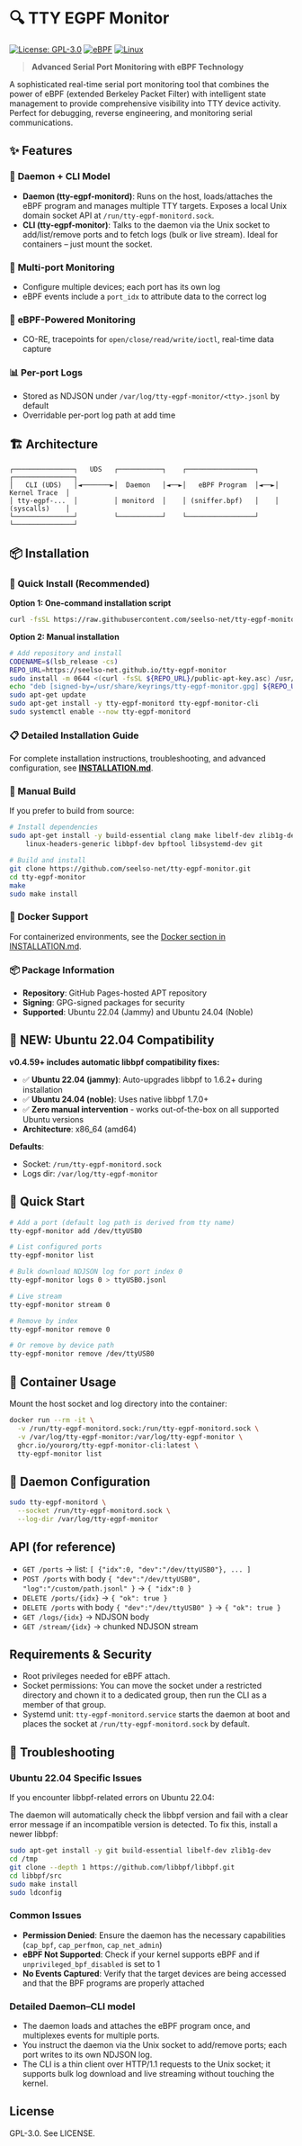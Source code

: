 # 🔍 TTY EGPF Monitor

[![License: GPL-3.0](https://img.shields.io/badge/License-GPL%203.0-green.svg)](https://www.gnu.org/licenses/gpl-3.0)
[![eBPF](https://img.shields.io/badge/eBPF-CO--RE-blue.svg)](https://ebpf.io/)
[![Linux](https://img.shields.io/badge/Linux-Kernel-orange.svg)](https://www.kernel.org/)

> **Advanced Serial Port Monitoring with eBPF Technology**

A sophisticated real-time serial port monitoring tool that combines the power of eBPF (extended Berkeley Packet Filter) with intelligent state management to provide comprehensive visibility into TTY device activity. Perfect for debugging, reverse engineering, and monitoring serial communications.

## ✨ Features

### 🚀 **Daemon + CLI Model**
- **Daemon (tty-egpf-monitord)**: Runs on the host, loads/attaches the eBPF program and manages multiple TTY targets. Exposes a local Unix domain socket API at `/run/tty-egpf-monitord.sock`.
- **CLI (tty-egpf-monitor)**: Talks to the daemon via the Unix socket to add/list/remove ports and to fetch logs (bulk or live stream). Ideal for containers – just mount the socket.

### 🚦 **Multi-port Monitoring**
- Configure multiple devices; each port has its own log
- eBPF events include a `port_idx` to attribute data to the correct log

### 🔧 **eBPF-Powered Monitoring**
- CO-RE, tracepoints for `open/close/read/write/ioctl`, real-time data capture

### 📊 **Per-port Logs**
- Stored as NDJSON under `/var/log/tty-egpf-monitor/<tty>.jsonl` by default
- Overridable per-port log path at add time

## 🏗️ Architecture

```
┌───────────────┐   UDS   ┌───────────┐    ┌─────────────────┐    ┌───────────────┐
│   CLI (UDS)   │◄───────►│  Daemon   │◄──►│   eBPF Program  │◄──►│ Kernel Trace  │
│ tty-egpf-...  │         │ monitord  │    │ (sniffer.bpf)   │    │ (syscalls)    │
└───────────────┘         └───────────┘    └─────────────────┘    └───────────────┘
```

## 📦 Installation

### 🚀 Quick Install (Recommended)

**Option 1: One-command installation script**
```bash
curl -fsSL https://raw.githubusercontent.com/seelso-net/tty-egpf-monitor/main/install.sh | bash
```

**Option 2: Manual installation**
```bash
# Add repository and install
CODENAME=$(lsb_release -cs)
REPO_URL=https://seelso-net.github.io/tty-egpf-monitor
sudo install -m 0644 <(curl -fsSL ${REPO_URL}/public-apt-key.asc) /usr/share/keyrings/tty-egpf-monitor.gpg
echo "deb [signed-by=/usr/share/keyrings/tty-egpf-monitor.gpg] ${REPO_URL} ${CODENAME} main" | sudo tee /etc/apt/sources.list.d/tty-egpf-monitor.list
sudo apt-get update
sudo apt-get install -y tty-egpf-monitord tty-egpf-monitor-cli
sudo systemctl enable --now tty-egpf-monitord
```

### 📋 Detailed Installation Guide

For complete installation instructions, troubleshooting, and advanced configuration, see **[INSTALLATION.md](INSTALLATION.md)**.

### 🔧 Manual Build

If you prefer to build from source:

```bash
# Install dependencies
sudo apt-get install -y build-essential clang make libelf-dev zlib1g-dev pkg-config \
    linux-headers-generic libbpf-dev bpftool libsystemd-dev git

# Build and install
git clone https://github.com/seelso-net/tty-egpf-monitor.git
cd tty-egpf-monitor
make
sudo make install
```

### 🐳 Docker Support

For containerized environments, see the [Docker section in INSTALLATION.md](INSTALLATION.md#docker-installation).

### 📦 Package Information

- **Repository**: GitHub Pages-hosted APT repository
- **Signing**: GPG-signed packages for security
- **Supported**: Ubuntu 22.04 (Jammy) and Ubuntu 24.04 (Noble)

## 🚀 **NEW: Ubuntu 22.04 Compatibility**

**v0.4.59+ includes automatic libbpf compatibility fixes:**
- ✅ **Ubuntu 22.04 (jammy)**: Auto-upgrades libbpf to 1.6.2+ during installation
- ✅ **Ubuntu 24.04 (noble)**: Uses native libbpf 1.7.0+
- ✅ **Zero manual intervention** - works out-of-the-box on all supported Ubuntu versions
- **Architecture**: x86_64 (amd64)

**Defaults**:
- Socket: `/run/tty-egpf-monitord.sock`
- Logs dir: `/var/log/tty-egpf-monitor`

## 🚀 Quick Start

```bash
# Add a port (default log path is derived from tty name)
tty-egpf-monitor add /dev/ttyUSB0

# List configured ports
tty-egpf-monitor list

# Bulk download NDJSON log for port index 0
tty-egpf-monitor logs 0 > ttyUSB0.jsonl

# Live stream
tty-egpf-monitor stream 0

# Remove by index
tty-egpf-monitor remove 0

# Or remove by device path
tty-egpf-monitor remove /dev/ttyUSB0
```

## 🐳 Container Usage
Mount the host socket and log directory into the container:
```bash
docker run --rm -it \
  -v /run/tty-egpf-monitord.sock:/run/tty-egpf-monitord.sock \
  -v /var/log/tty-egpf-monitor:/var/log/tty-egpf-monitor \
  ghcr.io/yourorg/tty-egpf-monitor-cli:latest \
  tty-egpf-monitor list
```

## 🔌 Daemon Configuration
```bash
sudo tty-egpf-monitord \
  --socket /run/tty-egpf-monitord.sock \
  --log-dir /var/log/tty-egpf-monitor
```

## API (for reference)
- `GET /ports` → list: `[ {"idx":0, "dev":"/dev/ttyUSB0"}, ... ]`
- `POST /ports` with body `{ "dev":"/dev/ttyUSB0", "log":"/custom/path.jsonl" }` → `{ "idx":0 }`
- `DELETE /ports/{idx}` → `{ "ok": true }`
- `DELETE /ports` with body `{ "dev":"/dev/ttyUSB0" }` → `{ "ok": true }`
- `GET /logs/{idx}` → NDJSON body
- `GET /stream/{idx}` → chunked NDJSON stream

## Requirements & Security
- Root privileges needed for eBPF attach.
- Socket permissions: You can move the socket under a restricted directory and chown it to a dedicated group, then run the CLI as a member of that group.
- Systemd unit: `tty-egpf-monitord.service` starts the daemon at boot and places the socket at `/run/tty-egpf-monitord.sock` by default.

## 🔧 Troubleshooting

### Ubuntu 22.04 Specific Issues

If you encounter libbpf-related errors on Ubuntu 22.04:

The daemon will automatically check the libbpf version and fail with a clear error message if an incompatible version is detected. To fix this, install a newer libbpf:

```bash
sudo apt-get install -y git build-essential libelf-dev zlib1g-dev
cd /tmp
git clone --depth 1 https://github.com/libbpf/libbpf.git
cd libbpf/src
sudo make install
sudo ldconfig
```

### Common Issues

- **Permission Denied**: Ensure the daemon has the necessary capabilities (`cap_bpf`, `cap_perfmon`, `cap_net_admin`)
- **eBPF Not Supported**: Check if your kernel supports eBPF and if `unprivileged_bpf_disabled` is set to 1
- **No Events Captured**: Verify that the target devices are being accessed and that the BPF programs are properly attached

### Detailed Daemon–CLI model
- The daemon loads and attaches the eBPF program once, and multiplexes events for multiple ports.
- You instruct the daemon via the Unix socket to add/remove ports; each port writes to its own NDJSON log.
- The CLI is a thin client over HTTP/1.1 requests to the Unix socket; it supports bulk log download and live streaming without touching the kernel.

## License
GPL-3.0. See LICENSE.
